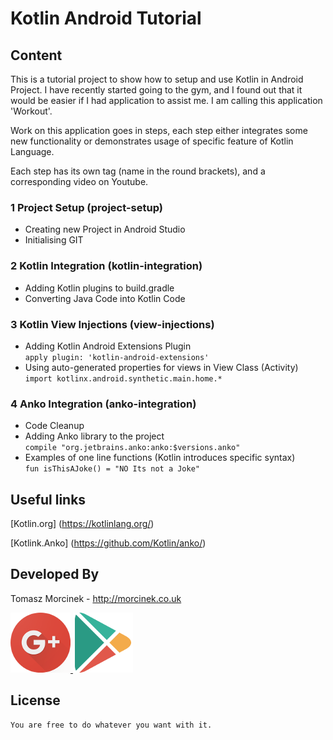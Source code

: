 Kotlin Android Tutorial
================


## Content

This is a tutorial project to show how to setup and use Kotlin in Android Project.
I have recently started going to the gym, and I found out that it would be easier if I had 
application to assist me. I am calling this application 'Workout'.

Work on this application goes in steps, each step either integrates some new functionality 
or demonstrates usage of specific feature of Kotlin Language. 

Each step has its own tag (name in the round brackets), and a corresponding video on Youtube.

### 1 Project Setup (project-setup)

 - Creating new Project in Android Studio
 - Initialising GIT

### 2 Kotlin Integration (kotlin-integration)

 - Adding Kotlin plugins to build.gradle
 - Converting Java Code into Kotlin Code

### 3 Kotlin View Injections (view-injections)

 - Adding Kotlin Android Extensions Plugin  
 `apply plugin: 'kotlin-android-extensions'`
 - Using auto-generated properties for views in View Class (Activity)  
 `import kotlinx.android.synthetic.main.home.*`

### 4 Anko Integration (anko-integration)

 - Code Cleanup
 - Adding Anko library to the project  
 `compile "org.jetbrains.anko:anko:$versions.anko"`
 - Examples of one line functions (Kotlin introduces specific syntax)  
 `fun isThisAJoke() = "NO Its not a Joke"`


## Useful links

[Kotlin.org] (https://kotlinlang.org/)

[Kotlink.Anko] (https://github.com/Kotlin/anko/)


## Developed By

Tomasz Morcinek - http://morcinek.co.uk

<a href="https://plus.google.com/+TomaszMorcinek">
  <img alt="Follow me on Google+"
       src="https://github.com/tmorcinek/kotlin-section-adapter/blob/master/raw/google-plus-logo.png" />
</a>
<a href="https://play.google.com/store/apps/developer?id=Tomasz+Morcinek">
  <img alt="Checkout my Applications in Google Play"
       src="https://github.com/tmorcinek/kotlin-section-adapter/blob/master/raw/google-play-logo.png" />
</a>


## License

    You are free to do whatever you want with it. 
